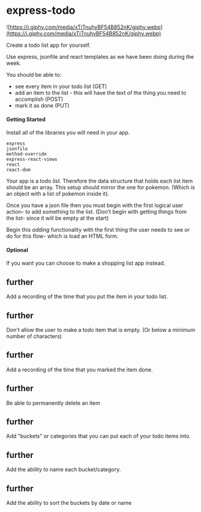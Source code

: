 # express-todo

![https://i.giphy.com/media/xTiTnuhyBF54B852nK/giphy.webp](https://i.giphy.com/media/xTiTnuhyBF54B852nK/giphy.webp)

Create a todo list app for yourself.

Use express, jsonfile and react templates as we have been doing during the week.

You should be able to:
- see every item in your todo list (GET)
- add an item to the list - this will have the text of the thing you need to accomplish (POST)
- mark it as done (PUT)

#### Getting Started
Install all of the libraries you will need in your app.

```
express
jsonfile
method-override
express-react-views
react
react-dom
```

Your app is a todo *list*. Therefore the data structure that holds each list item should be an array. This setup should mirror the one for pokemon. (Which is an object with a list of pokemon inside it).

Once you have a json file then you must begin with the first logical user action- to add something to the list. (Don't begin with getting things from the list- since it will be empty at the start)

Begin this *adding* functionality with the first thing the user needs to see or do for this flow- which is load an HTML form.

#### Optional
If you want you can choose to make a shopping list app instead.

## further
Add a recording of the time that you put the item in your todo list.

## further
Don't allow the user to make a todo item that is empty. (Or below a minimum number of characters)

## further
Add a recording of the time that you marked the item done.

## further
Be able to permanently delete an item

## further
Add "buckets" or categories that you can put each of your todo items into.

## further
Add the ability to name each bucket/category.

## further
Add the ability to sort the buckets by date or name
